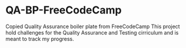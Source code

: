 # QA-BP-FreeCodeCamp
Copied Quality Assurance boiler plate from FreeCodeCamp
This project hold challenges for the Quality Assurance and Testing cirriculum and is meant to track my progress.
